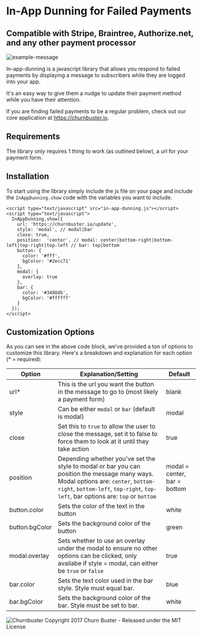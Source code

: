 # In-App Dunning for Failed Payments
## Compatible with Stripe, Braintree, Authorize.net, and any other payment processor

![example-message](https://cloud.githubusercontent.com/assets/472769/26421100/6c2ec082-408a-11e7-9932-9e652d94abd1.png)

In-app-dunning is a javascript library that allows you respond to failed payments by displaying a message to subscribers while they are logged into your app.

It's an easy way to give them a nudge to update their payment method while you have their attention.

If you are finding failed payments to be a regular problem, check out our core application at https://churnbuster.io.

## Requirements

The library only requires 1 thing to work (as outlined below), a url for your payment form.

## Installation

To start using the library simply include the js file on your page and include the `InAppDunning.show` code with the variables you want to include.
```
<script type="text/javascript" src="in-app-dunning.js"></script>
<script type="text/javascript">
  InAppDunning.show({
    url: 'https://churnbuster.io/update',
    style: 'modal', // modal|bar
    close: true,
    position:  'center', // modal: center|bottom-right|bottom-left|top-right|top-left // bar: top|bottom
    button: {
      color: '#fff',
      bgColor: '#2ecc71'
    },
    modal: {
      overlay: true
    },
    bar: {
      color: '#3498db',
      bgColor: '#ffffff'
    }
  });
</script>
```

## Customization Options

As you can see in the above code block, we've provided a ton of options to customize this library. Here's a breakdown and explanation for each option (* = required):

| Option | Explanation/Setting | Default |
| ------------- | ------------- | ------------- |
| url* | This is the url you want the button in the message to go to (most likely a payment form) | blank |
| style | Can be either `modal` or `bar` (default is modal) | modal |
| close | Set this to `true` to allow the user to close the message, set it to false to force them to look at it until they take action | true |
| position | Depending whether you've set the style to modal or bar you can position the message many ways. Modal options are: `center`, `bottom-right`, `bottom-left`, `top-right`, `top-left`, bar options are: `top` or `bottom` | modal = center, bar = bottom |
| button.color | Sets the color of the text in the button | white |
| button.bgColor | Sets the background color of the button | green |
| modal.overlay | Sets whether to use an overlay under the modal to ensure no other options can be clicked, only availabe if style = modal, can either be `true` or `false` | true |
| bar.color | Sets the text color used in the bar style. Style must equal bar. | blue |
| bar.bgColor | Sets the background color of the bar. Style must be set to bar. | white |


![Churnbuster](https://cloud.githubusercontent.com/assets/472769/26270608/cf301612-3cc1-11e7-979f-45a1cea644ce.png)
Copyright 2017 Churn Buster - Released under the MIT License
